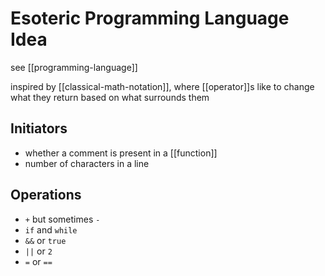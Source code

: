 # Esoteric Programming Language Idea

see [[programming-language]]

inspired by [[classical-math-notation]], where [[operator]]s like to change what they return based on what surrounds them

## Initiators

- whether a comment is present in a [[function]]
- number of characters in a line

## Operations

- `+` but sometimes `-`
- `if` and `while`
- `&&` or `true`
- `||` or `2`
- `=` or `==`
